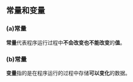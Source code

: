 ## 常量和变量

### (a)常量

**常量**代表程序运行过程中**不会改变也不能改变**的**值**。

### (b)常量

**变量**指的是在程序运行的过程中存储**可以变化**的数据。


